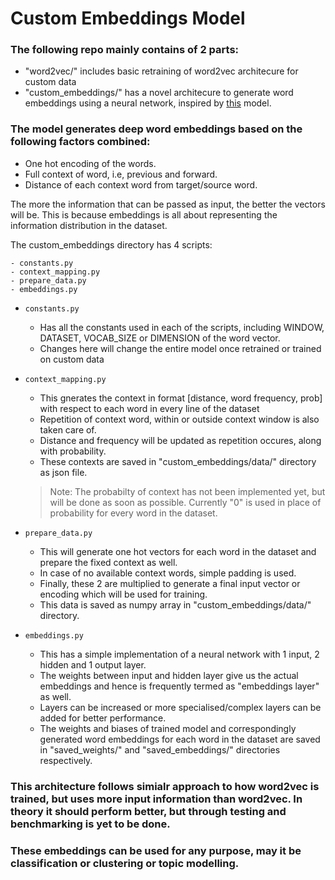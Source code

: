 # Custom Embeddings Model
### The following repo mainly contains of 2 parts:
- "word2vec/" includes basic retraining of word2vec architecure for custom data 
- "custom_embeddings/" has a novel architecure to generate word embeddings using a neural network, inspired by [this](https://github.com/callforpapers-source/inter-word-embedding) model.
### The model generates deep word embeddings based on the following factors combined:
- One hot encoding of the words.
- Full context of word, i.e, previous and forward.
- Distance of each context word from target/source word.

The more the information that can be passed as input, the better the vectors will be. This is because embeddings is all about representing the information distribution in the dataset.

The custom_embeddings directory has 4 scripts:
``` 
- constants.py
- context_mapping.py
- prepare_data.py
- embeddings.py 
```

- ` constants.py ` 
    - Has all the constants used in each of the scripts, including WINDOW, DATASET, VOCAB_SIZE or DIMENSION of the word vector.
    - Changes here will change the entire model once retrained or trained on custom data

- `context_mapping.py `
    - This gnerates the context in format [distance, word frequency, prob] with respect to each word in every line of the dataset
    - Repetition of context word, within or outside context window is also taken care of.
    - Distance and frequency will be updated as repetition occures, along with probability.
    - These contexts are saved in "custom_embeddings/data/" directory as json file.

    > Note: The probabilty of context has not been implemented yet, but will be done as soon as possible. Currently  "0" is used in place of probability for every word in the dataset. 

- `prepare_data.py`
    - This will generate one hot vectors for each word in the dataset and prepare the fixed context as well.
    - In case of no available context words, simple padding is used.
    - Finally, these 2 are multiplied to generate a final input vector or encoding which will be used for training.
    - This data is saved as numpy array in "custom_embeddings/data/" directory.

- `embeddings.py`
    - This has a simple implementation of a neural network with 1 input, 2 hidden and 1 output layer.
    - The weights between input and hidden layer give us the actual embeddings and hence is frequently termed as "embeddings layer" as well.
    - Layers can be increased or more specialised/complex layers can be added for better performance. 
    - The weights and biases of trained model and correspondingly generated word embeddings for each word in the dataset are saved in "saved_weights/" and "saved_embeddings/" directories respectively. 

###  This architecture follows simialr approach to how word2vec is trained, but uses more input information than word2vec. In theory it should perform better, but through testing and benchmarking is yet to be done.

### These embeddings can be used for any purpose, may it be classification or clustering or topic modelling. 
 